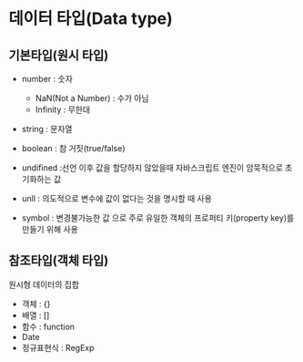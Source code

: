 # 데이터 타입(Data type)

## 기본타입(원시 타입)

- number : 숫자
  - NaN(Not a Number) : 수가 아님 
  - Infinity : 무한대

- string : 문자열

- boolean : 참 거짓(true/false)

- undifined :선언 이후 값을 할당하지 않았을때 자바스크립트 엔진이 암묵적으로 초기화하는 값

- unll : 의도적으로 변수에 값이 없다는 것을 명시할 때 사용

- symbol : 변경불가능한 값 으로 주로 유일한 객체의 프로퍼티 키(property key)를 만들기 위해 사용
 
## 참조타입(객체 타입)
원시형 데이터의 집합
- 객체 : {}
- 배열 : []
- 함수 : function
- Date
- 정규표현식 : RegExp
